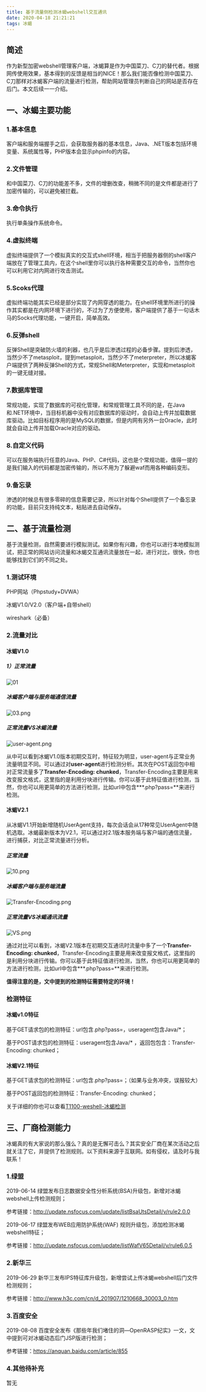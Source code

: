 ```yaml
---
title: 基于流量侧检测冰蝎webshell交互通讯
date: 2020-04-18 21:21:21
tags: 冰蝎
---
```


## 简述

作为新型加密webshell管理客户端，冰蝎算是作为中国菜刀、C刀的替代者。根据网传使用效果，基本得到的反馈是相当的NICE！那么我们能否像检测中国菜刀、C刀那样对冰蝎客户端的流量进行检测，帮助网站管理员判断自己的网站是否存在后门。本文后续一一介绍。

## 一、冰蝎主要功能

### 1.基本信息

客户端和服务端握手之后，会获取服务器的基本信息，Java、.NET版本包括环境变量、系统属性等，PHP版本会显示phpinfo的内容。

### 2.文件管理

和中国菜刀、C刀的功能差不多，文件的增删改查，稍微不同的是文件都是进行了加密传输的，可以避免被拦截。

### 3.命令执行

执行单条操作系统命令。

### 4.虚拟终端

虚拟终端提供了一个模拟真实的交互式shell环境，相当于把服务器侧的shell客户端放在了管理工具内，在这个shell里你可以执行各种需要交互的命令，当然你也可以利用它对内网进行攻击测试。

### 5.Scoks代理

虚拟终端功能其实已经是部分实现了内网穿透的能力。在shell环境里所进行的操作其实都是在内网环境下进行的，不过为了方便使用，客户端提供了基于一句话木马的Socks代理功能，一键开启，简单高效。

### 6.反弹shell

反弹Shell是突破防火墙的利器，也几乎是后渗透过程的必备步骤。提到后渗透，当然少不了metasploit，提到metasploit，当然少不了meterpreter，所以冰蝎客户端提供了两种反弹Shell的方式，常规Shell和Meterpreter，实现和metasploit的一键无缝对接。

### 7.数据库管理

常规功能，实现了数据库的可视化管理，和常规管理工具不同的是，在Java和.NET环境中，当目标机器中没有对应数据库的驱动时，会自动上传并加载数据库驱动。比如目标程序用的是MySQL的数据，但是内网有另外一台Oracle，此时就会自动上传并加载Oracle对应的驱动。

### 8.自定义代码

可以在服务端执行任意的Java、PHP、C#代码，这也是个常规功能，值得一提的是我们输入的代码都是加密传输的，所以不用为了躲避waf而用各种编码变形。

### 9.备忘录

渗透的时候总有很多零碎的信息需要记录，所以针对每个Shell提供了一个备忘录的功能，目前只支持纯文本，粘贴进去自动保存。

## 二、基于流量检测

基于流量检测，自然需要进行模拟测试。如果你有兴趣，你也可以进行本地模拟测试，把正常的网站访问流量和冰蝎交互通讯流量放在一起，进行对比，很快，你也能够找到它们的不同之处。

### 1.测试环境

PHP网站（Phpstudy+DVWA）

冰蝎V1.0/V2.0（客户端+自带shell）

wireshark（必备）

### 2.流量对比

#### 冰蝎V1.0

##### 1）正常流量

![01](https://imgconvert.csdnimg.cn/aHR0cHM6Ly9pLmxvbGkubmV0LzIwMTkvMDgvMjAvQ2dzbHZMY2lyNXpwOURWLnBuZw)

##### 冰蝎客户端与服务端通信流量

![03.png](https://imgconvert.csdnimg.cn/aHR0cHM6Ly9pLmxvbGkubmV0LzIwMTkvMDgvMjAvOElIaTV1REx4Zk56Y0FsLnBuZw)

##### 正常流量VS冰蝎流量

![user-agent.png](https://imgconvert.csdnimg.cn/aHR0cHM6Ly9pLmxvbGkubmV0LzIwMTkvMDgvMjAvcTR3U2FNWmJKY0xBdURRLnBuZw)

从中可以看到冰蝎V1.0版本初期交互时，特征较为明显，user-agent与正常业务流量明显不同。可以通过对**user-agent**进行检测分析。其次在POST返回包中相对正常流量多了**Transfer-Encoding: chunked**，Transfer-Encoding主要是用来改变报文格式，这里指的是利用分块进行传输。你可以基于此特征值进行检测，当然，你也可以用更简单的方法进行检测，比如url中包含***.php?pass=**来进行检测。

#### 冰蝎V2.1

从冰蝎V1.1开始新增随机UserAgent支持，每次会话会从17种常见UserAgent中随机选取。冰蝎最新版本为V2.1，可以通过对2.1版本服务端与客户端的通信流量，进行捕获，对比正常流量进行分析。

##### 正常流量

![10.png](https://imgconvert.csdnimg.cn/aHR0cHM6Ly9pLmxvbGkubmV0LzIwMTkvMDgvMjAvNm5lcklaTXdoQWZXdDlwLnBuZw)

##### 冰蝎客户端与服务端流量

![Transfer-Encoding.png](https://imgconvert.csdnimg.cn/aHR0cHM6Ly9pLmxvbGkubmV0LzIwMTkvMDgvMjAveEVuVGxwVVB1NXFaM05ILnBuZw)

##### 正常流量VS冰蝎通讯流量

![VS.png](https://imgconvert.csdnimg.cn/aHR0cHM6Ly9pLmxvbGkubmV0LzIwMTkvMDgvMjAvaUUzN0hnSnZWcGJMd3luLnBuZw)

通过对比可以看到，冰蝎V2.1版本在初期交互通讯时流量中多了一个**Transfer-Encoding: chunked**，Transfer-Encoding主要是用来改变报文格式，这里指的是利用分块进行传输。你可以基于此特征值进行检测，当然，你也可以用更简单的方法进行检测，比如url中包含***.php?pass=**来进行检测。

**值得注意的是，文中提到的检测特征需要特定的环境！**

### 检测特征

#### 冰蝎v1.0特征

基于GET请求包的检测特征：url包含.php?pass=，useragent包含Java/*；

基于POST请求包的检测特征：useragent包含Java/* ，返回包包含：Transfer-Encoding: chunked；

#### 冰蝎V2.1特征

基于GET请求包的检测特征：url包含.php?pass=；（如果与业务冲突，误报较大）

基于POST返回包的检测特征：Transfer-Encoding: chunked；

关于详细的你也可以查看[T1100-weshell-冰蝎检测](https://github.com/12306Bro/My-life/blob/master/T1100-webshell-%E5%86%B0%E8%9D%8E.md)

## 三、厂商检测能力

冰蝎真的有大家说的那么强么？真的是无懈可击么？其实安全厂商在某次活动之后就关注了它，并提供了检测规则。以下资料来源于互联网。如有侵权，请及时与我联系！

### 1.绿盟

2019-06-14 绿盟发布日志数据安全性分析系统(BSA)升级包，新增对冰蝎webshell上传检测规则；

参考链接：<http://update.nsfocus.com/update/listBsaUtsDetail/v/rule2.0.0>

2019-06-17  绿盟发布WEB应用防护系统(WAF) 规则升级包，添加检测冰蝎webshell特征；

参考链接：<http://update.nsfocus.com/update/listWafV65Detail/v/rule6.0.5>

### 2.新华三

2019-06-29 新华三发布IPS特征库升级包，新增尝试上传冰蝎webshell后门文件检测规则；

参考链接：<http://www.h3c.com/cn/d_201907/1210668_30003_0.htm>

### 3.百度安全

2019-08-08 百度安全发布《那些年我们堵住的洞—OpenRASP纪实》一文，文中提到可对冰蝎动态后门JSP版进行检测；

参考链接：<https://anquan.baidu.com/article/855>

### 4.其他待补充

暂无
